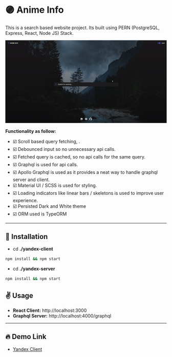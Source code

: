 # 🟣 Anime Info

This is a search based website project. Its built using PERN (PostgreSQL, Express, React, Node JS) Stack.

![](Demo.gif)

**Functionality as follow:**

- ☑️ Scroll based query fetching, .
- ☑️ Debounced input so no unnecessary api calls.
- ☑️ Fetched query is cached, so no api calls for the same query.
- ☑️ Graphql is used for api calls.
- ☑️ Apollo Graphql is used as it provides a neat way to handle graphql server and client.
- ☑️ Material UI / SCSS is used for styling.
- ☑️ Loading indicators like linear bars / skeletons is used to improve user experience.
- ☑️ Persisted Dark and White theme
- ☑️ ORM used is TypeORM

---

## 🚀 Installation

- cd **./yandex-client**

```bash
npm install && npm start
```

- cd **./yandex-server**

```bash
npm install && npm start
```

## ✌ Usage

- **React Client:** http://localhost:3000
- **Graphql Server:** http://localhost:4000/graphql

---

## 🔥 Demo Link

- [Yandex Client](https://yandex-client.web.app/)
